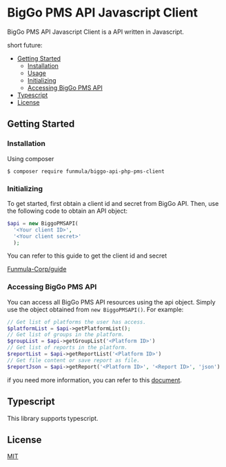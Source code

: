 # BigGo PMS API Javascript Client


BigGo PMS API Javascript Client is a API written in Javascript.

short future:

- [Getting Started](#getting-started)
  - [Installation](#installation)
  - [Usage](#usage)
  - [Initializing](#initializing)
  - [Accessing BigGo PMS API](#accessing-biggo-pms-api)
- [Typescript](#typescript)
- [License](#license)

## Getting Started

### Installation

Using composer

```shell
$ composer require funmula/biggo-api-php-pms-client
```
### Initializing

To get started, first obtain a client id and secret from BigGo API. Then, use the following code to obtain an API object:

```php
$api = new BiggoPMSAPI(
  '<Your client ID>',
  '<Your client secret>'
  );
```

You can refer to this guide to get the client id and secret

[Funmula-Corp/guide](https://github.com/Funmula-Corp/guide)

### Accessing BigGo PMS API

You can access all BigGo PMS API resources using the api object. Simply use the object obtained from `new BiggoPMSAPI()`. For example:

```php
// Get list of platforms the user has access.
$platformList = $api->getPlatformList();
// Get list of groups in the platform.
$groupList = $api->getGroupList('<Platform ID>')
// Get list of reports in the platform.
$reportList = $api->getReportList('<Platform ID>')
// Get file content or save report as file.
$reportJson = $api->getReport('<Platform ID>', '<Report ID>', 'json')
```

if you need more information, you can refer to this [document](./doc/README.md).
## Typescript

This library supports typescript.

## License

[MIT](./LICENSE)
